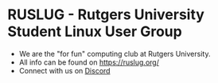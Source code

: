 # RUSLUG - Rutgers University Student Linux User Group
- We are the "for fun" computing club at Rutgers University.
- All info can be found on https://ruslug.org/
- Connect with us on [Discord](https://ruslug.org/discord)
